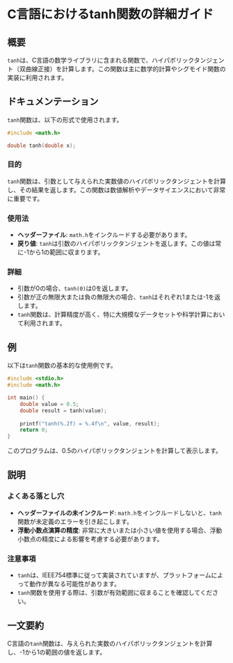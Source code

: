 <!--
Meta Description: # C言語におけるtanh関数の詳細ガイド ## 概要 `tanh`は、C言語の数学ライブラリに含まれる関数で、ハイパボリックタンジェント（双曲線正接）を計算します。この関数は主に数学的計算やシグモイド関数の実装に利用されます。 ## ドキュメンテーション `tanh`関数は、以下の形式で使用されま...
Meta Keywords: tanh, 関数は, math, double, include
-->

# C言語におけるtanh関数の詳細ガイド

## 概要
`tanh`は、C言語の数学ライブラリに含まれる関数で、ハイパボリックタンジェント（双曲線正接）を計算します。この関数は主に数学的計算やシグモイド関数の実装に利用されます。

## ドキュメンテーション
`tanh`関数は、以下の形式で使用されます。

```c
#include <math.h>

double tanh(double x);
```

### 目的
`tanh`関数は、引数として与えられた実数値のハイパボリックタンジェントを計算し、その結果を返します。この関数は数値解析やデータサイエンスにおいて非常に重要です。

### 使用法
- **ヘッダーファイル**: `math.h`をインクルードする必要があります。
- **戻り値**: `tanh`は引数のハイパボリックタンジェントを返します。この値は常に-1から1の範囲に収まります。

### 詳細
- 引数が0の場合、`tanh(0)`は0を返します。
- 引数が正の無限大または負の無限大の場合、`tanh`はそれぞれ1または-1を返します。
- `tanh`関数は、計算精度が高く、特に大規模なデータセットや科学計算において利用されます。

## 例
以下は`tanh`関数の基本的な使用例です。

```c
#include <stdio.h>
#include <math.h>

int main() {
    double value = 0.5;
    double result = tanh(value);
    
    printf("tanh(%.2f) = %.4f\n", value, result);
    return 0;
}
```

このプログラムは、0.5のハイパボリックタンジェントを計算して表示します。

## 説明
### よくある落とし穴
- **ヘッダーファイルの未インクルード**: `math.h`をインクルードしないと、`tanh`関数が未定義のエラーを引き起こします。
- **浮動小数点演算の精度**: 非常に大きいまたは小さい値を使用する場合、浮動小数点の精度による影響を考慮する必要があります。

### 注意事項
- `tanh`は、IEEE754標準に従って実装されていますが、プラットフォームによって動作が異なる可能性があります。
- `tanh`関数を使用する際は、引数が有効範囲に収まることを確認してください。

## 一文要約
C言語の`tanh`関数は、与えられた実数のハイパボリックタンジェントを計算し、-1から1の範囲の値を返します。